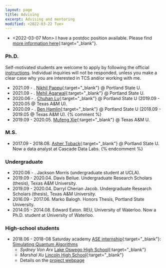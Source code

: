 ```yaml
---
layout: page
title: Advising
excerpt: Advising and mentoring
modified: <2022-03-22 Tue>
---
```


* <2022-03-07 Mon> I have a postdoc position
    available. Please find [more information here]({{base}}/files/docs/recruit_fangsong.pdf){:target="_blank"}. 
		
### Ph.D. 

Self-motivated students are welcome to apply by following the official
[instructions](https://www.pdx.edu/computer-science/graduate-admission). Individual
inquiries will not be responded, unless you make a clear case why you
are interested in TCS and/or working with me.

*  2021.09 - . [Nikhil Pappu](http://nikhilpappu.info/){:target="_blank"} @ Portland State U. 
*  2021.09 - . [Mehil Agarwal](){:target="_blank"} @ Portland State U. 
*  2020.06 - . [Chuhan Lu](){:target="_blank"} @ Portland State U (2019.09 - 2020.05 @ Texas A&M U).
*  2020.09 - . [Ben Hamlin](){:target="_blank"} @ Portland State U (2018.09 - 2019.05 @ Texas A&M U).
{% comment %}
*  2019.09 - 2020.05. [Mufeng Xie](){:target="_blank"} @ Texas A&M U.


### M.S. 

*  2017.09 - 2018.08. [Asher Toback](https://www.linkedin.com/in/asher-toback-92a201133){:target="_blank"} @ Portland State U. Now a data analyst at Cascade Data Labs. 
{% endcomment %}

### Undergraduate 

* 2020.06 - . Jackson Morris (undergraduate student at UCLA). 
* 2019.09 -  2020.04. Davis Beilue. Undergraduate Research Scholars (thesis), Texas A&M University. 
* 2019.09 -  2020.04. Darryl Cherian Jacob. Undergraduate Research Scholars (thesis), Texas A&M University. 
* 2016.09 - 2017.06. Marko Balogh. Honors Thesis, Portland State University.
* 2014.05 - 2014.08. Edward Eaton. REU, University of Waterloo. Now a
Ph.D. student at University of Waterloo.

### High-school students

* 2018.06 - 2018-08 Saturday academy [ASE internship](https://www.saturdayacademy.org/ase){:target="_blank"}: [Simulating Quantum Algorithms](https://www.saturdayacademy.org/simulating-quantum-algorithms-quantum-cloud-platforms)
   *  *Sydney Von Arx* [Lake Oswego High School](https://www.losdschools.org/site/Default.aspx?PageID=25){:target="_blank"}
   *  *Marshal Xu* [Lincoln High School](https://www.pps.net/Domain/136){:target="_blank"}
   *  Details on the [project webpage]({{base}}/teaching/su18ase/)
   
